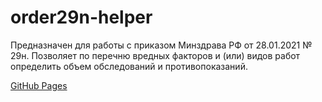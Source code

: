 # order29n-helper

Предназначен для работы с приказом Минздрава РФ от 28.01.2021 № 29н. Позволяет по перечню вредных факторов и (или) видов работ определить объем обследований и противопоказаний.

[GitHub Pages](https://solovev-a.github.io/order29n-helper/)
